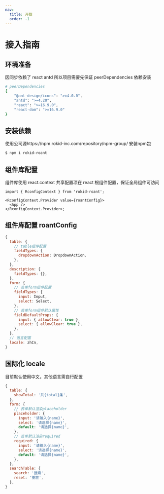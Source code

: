 ```yaml
---
nav:
  title: 开始
  order: -1
---
```


# 接入指南

## 环境准备

因同步依赖了 react antd 所以项目需要先保证 peerDependencies 依赖安装

```bash
# peerDependencies
{
    "@ant-design/icons": ">=4.0.0",
    "antd": ">=4.20",
    "react": ">=16.9.0",
    "react-dom": ">=16.9.0"
}
```

## 安装依赖
使用公司源https://npm.rokid-inc.com/repository/npm-group/ 安装npm包
```bash
$ npm i rokid-roant
```

## 组件库配置

组件库使用 react.context 共享配置项在 react 根组件配置，保证全局组件可访问

```tsx | pure
import { RconfigContext } from 'rokid-roant';

<RconfigContext.Provider value={roantConfig}>
  <App />
</RconfigContext.Provider>;
```

## 组件库配置 roantConfig

```js
{
  table: {
    // table组件配置
    fieldTypes: {
      dropdownAction: DropdownAction,
    },
  },
  description: {
    fieldTypes: {},
  },
  form: {
    // 表单form组件配置
    fieldTypes: {
      input: Input,
      select: Select,
    },
    // 表单form组件默认属性
    fieldDefaultProps: {
      input: { allowClear: true },
      select: { allowClear: true },
    },
  },
  // 语言配置
  locale: zhCn,
}
```

## 国际化 locale

目前默认使用中文，其他语言需自行配置

```js
{
  table: {
    showTotal: '共{total}条',
  },
  form: {
    // 表单默认渲染placeholder
    placeholder: {
      input: '请输入{name}',
      select: '请选择{name}',
      default: '请选择{name}',
    },
    // 表单默认渲染required
    required: {
      input: '请输入{name}',
      select: '请选择{name}',
      default: '请选择{name}',
    },
  },
  searchTable: {
    search: '搜索',
    reset: '重置',
  },
}
```

